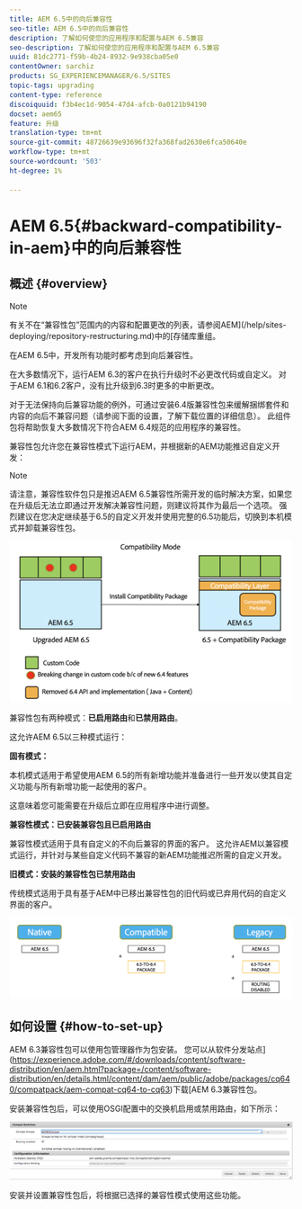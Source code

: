 ```yaml
---
title: AEM 6.5中的向后兼容性
seo-title: AEM 6.5中的向后兼容性
description: 了解如何使您的应用程序和配置与AEM 6.5兼容
seo-description: 了解如何使您的应用程序和配置与AEM 6.5兼容
uuid: 81dc2771-f59b-4b24-8932-9e938cba05e0
contentOwner: sarchiz
products: SG_EXPERIENCEMANAGER/6.5/SITES
topic-tags: upgrading
content-type: reference
discoiquuid: f3b4ec1d-9054-47d4-afcb-0a0121b94190
docset: aem65
feature: 升级
translation-type: tm+mt
source-git-commit: 48726639e93696f32fa368fad2630e6fca50640e
workflow-type: tm+mt
source-wordcount: '503'
ht-degree: 1%

---
```



# AEM 6.5{#backward-compatibility-in-aem}中的向后兼容性

## 概述 {#overview}

>[!NOTE]
>
>有关不在“兼容性包”范围内的内容和配置更改的列表，请参阅AEM](/help/sites-deploying/repository-restructuring.md)中的[存储库重组。

在AEM 6.5中，开发所有功能时都考虑到向后兼容性。

在大多数情况下，运行AEM 6.3的客户在执行升级时不必更改代码或自定义。 对于AEM 6.1和6.2客户，没有比升级到6.3时更多的中断更改。

对于无法保持向后兼容功能的例外，可通过安装6.4版兼容性包来缓解捆绑套件和内容的向后不兼容问题（请参阅下面的设置，了解下载位置的详细信息）。 此组件包将帮助恢复大多数情况下符合AEM 6.4规范的应用程序的兼容性。

兼容性包允许您在兼容性模式下运行AEM，并根据新的AEM功能推迟自定义开发：

>[!NOTE]
>
>请注意，兼容性软件包只是推迟AEM 6.5兼容性所需开发的临时解决方案，如果您在升级后无法立即通过开发解决兼容性问题，则建议将其作为最后一个选项。 强烈建议在您决定继续基于6.5的自定义开发并使用完整的6.5功能后，切换到本机模式并卸载兼容性包。

![sase](assets/sase.png)

兼容性包有两种模式：**已启用路由**&#x200B;和&#x200B;**已禁用路由**。

这允许AEM 6.5以三种模式运行：

**固有模式：**

本机模式适用于希望使用AEM 6.5的所有新增功能并准备进行一些开发以使其自定义功能与所有新增功能一起使用的客户。

这意味着您可能需要在升级后立即在应用程序中进行调整。

**兼容性模式：已安装兼容包且已启用路由**

兼容性模式适用于具有自定义的不向后兼容的界面的客户。 这允许AEM以兼容模式运行，并针对与某些自定义代码不兼容的新AEM功能推迟所需的自定义开发。

**旧模式：安装的兼容性包已禁用路由**

传统模式适用于具有基于AEM中已移出兼容性包的旧代码或已弃用代码的自定义界面的客户。

![萨普特](assets/sapte.png)

## 如何设置 {#how-to-set-up}

AEM 6.3兼容性包可以使用包管理器作为包安装。 您可以从软件分发站点](https://experience.adobe.com/#/downloads/content/software-distribution/en/aem.html?package=/content/software-distribution/en/details.html/content/dam/aem/public/adobe/packages/cq640/compatpack/aem-compat-cq64-to-cq63)下载[AEM 6.3兼容性包。

安装兼容性包后，可以使用OSGI配置中的交换机启用或禁用路由，如下所示：

![screen_shot_2017-11-27at122421pm](assets/screen_shot_2017-11-27at122421pm.png)

安装并设置兼容性包后，将根据已选择的兼容性模式使用这些功能。
